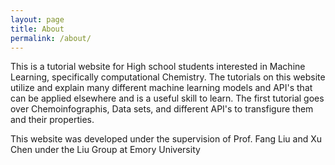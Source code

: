 ```yaml
---
layout: page
title: About
permalink: /about/
---
```


This is a tutorial website for High school students interested in Machine Learning, specifically computational Chemistry. The tutorials on this website utilize and explain many different machine learning models and API's that can be applied elsewhere and is a useful skill to learn. The first tutorial goes over Chemoinfographis, Data sets, and different API's to transfigure them and their properties.

This website was developed under the supervision of Prof. Fang Liu and Xu Chen under the Liu Group at Emory University
